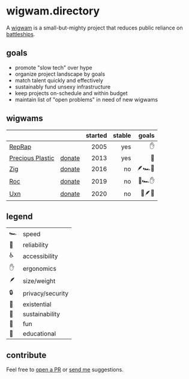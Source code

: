 # wigwam.directory

A [wigwam](https://taylor.town/pardon-2023#wigwams) is a small-but-mighty
project that reduces public reliance on
[battleships](https://taylor.town/pardon-2023#wigwams).

## goals

- promote "slow tech" over hype
- organize project landscape by goals
- match talent quickly and effectively
- sustainably fund unsexy infrastructure
- keep projects on-schedule and within budget
- maintain list of "open problems" in need of new wigwams

## wigwams

|                                                     |                                                   | started | stable |  goals |
| --------------------------------------------------- | ------------------------------------------------: | ------: | -----: | -----: |
| [RepRap](https://reprap.org/wiki/RepRap)            |                                                   |    2005 |    yes |     ✋ |
| [Precious Plastic](https://www.preciousplastic.com) | [donate](https://www.preciousplastic.com/support) |    2013 |    yes |     🌲 |
| [Zig](https://ziglang.org)                          |                [donate](https://ziglang.org/zsf/) |    2016 |     no | 🪶🏎️🏰 |
| [Roc](https://www.roc-lang.org)                     |    [donate](https://github.com/sponsors/roc-lang) |    2019 |     no | 🏰🏎️✋ |
| [Uxn](https://100r.co/site/uxn.html)                |       [donate](https://100r.co/site/support.html) |    2020 |     no | 🌲🪶🏰 |

<!--
future columns:
- image/logo
- three-word description
- seeking $/year
- seeking contributors/specialists
- tutorials
- definition of "done"
--->

<!--
need another section for projects that should exist but don't:
- open spiroligomers
- synthetic bio
- ai stuff
--->

## legend

|     |                  |
| --- | ---------------- |
| 🏎️  | speed            |
| 🏰  | reliability      |
| ♿  | accessibility    |
| ✋  | ergonomics       |
| 🪶  | size/weight      |
| 🔒  | privacy/security |
| 🌋  | existential      |
| 🌲  | sustainability   |
| 🌈  | fun              |
| 🧠  | educational      |

## contribute

Feel free to
[open a PR](https://github.com/surprisetalk/wigwams/edit/main/readme.md) or
[send me](mailto:hello@taylor.town) suggestions.
